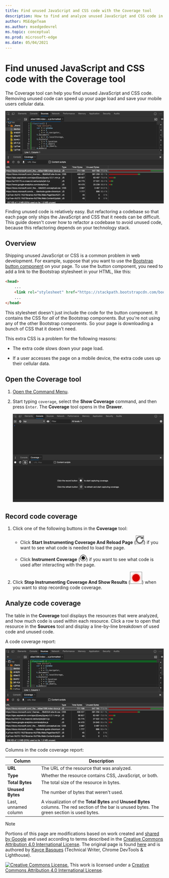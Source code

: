 ```yaml
---
title: Find unused JavaScript and CSS code with the Coverage tool
description: How to find and analyze unused JavaScript and CSS code in Microsoft Edge DevTools.
author: MSEdgeTeam
ms.author: msedgedevrel
ms.topic: conceptual
ms.prod: microsoft-edge
ms.date: 05/04/2021
---
```

<!-- Copyright Kayce Basques

   Licensed under the Apache License, Version 2.0 (the "License");
   you may not use this file except in compliance with the License.
   You may obtain a copy of the License at

       https://www.apache.org/licenses/LICENSE-2.0

   Unless required by applicable law or agreed to in writing, software
   distributed under the License is distributed on an "AS IS" BASIS,
   WITHOUT WARRANTIES OR CONDITIONS OF ANY KIND, either express or implied.
   See the License for the specific language governing permissions and
   limitations under the License.  -->
# Find unused JavaScript and CSS code with the Coverage tool

The Coverage tool can help you find unused JavaScript and CSS code.  Removing unused code can speed up your page load and save your mobile users cellular data.

![Analyzing code coverage.](../media/coverage-sources-resource-drawer-coverage.msft.png)

Finding unused code is relatively easy.  But refactoring a codebase so that each page only ships the JavaScript and CSS that it needs can be difficult.  This guide doesn't cover how to refactor a codebase to avoid unused code, because this refactoring depends on your technology stack.


<!-- ====================================================================== -->
## Overview

Shipping unused JavaScript or CSS is a common problem in web development.  For example, suppose that you want to use the [Bootstrap button component](https://getbootstrap.com/docs/4.3/components/buttons) on your page.  To use the button component, you need to add a link to the Bootstrap stylesheet in your HTML, like this:

```html
<head>
    ...
    <link rel="stylesheet" href="https://stackpath.bootstrapcdn.com/bootstrap/4.3.1/css/bootstrap.min.css" integrity="sha384-ggOyR0iXCbMQv3Xipma34MD+dH/1fQ784/j6cY/iJTQUOhcWr7x9JvoRxT2MZw1T" crossorigin="anonymous">
    ...
</head>
```

This stylesheet doesn't just include the code for the button component.  It contains the CSS for _all_ of the Bootstrap components.  But you're not using any of the other Bootstrap components.  So your page is downloading a bunch of CSS that it doesn't need.

This extra CSS is a problem for the following reasons:

*  The extra code slows down your page load.  <!-- See [Render-Blocking CSS](/web/fundamentals/performance/critical-rendering-path/render-blocking-css). -->

*  If a user accesses the page on a mobile device, the extra code uses up their cellular data.


<!-- ====================================================================== -->
## Open the Coverage tool

1. [Open the Command Menu](../command-menu/index.md).

1. Start typing `coverage`, select the **Show Coverage** command, and then press `Enter`.  The **Coverage** tool opens in the **Drawer**.

   ![The Coverage tool.](../media/coverage-console-drawer-coverage-empty.msft.png)


<!-- ====================================================================== -->
## Record code coverage

1. Click one of the following buttons in the **Coverage** tool:

   *  Click **Start Instrumenting Coverage And Reload Page** (![Start Instrumenting Coverage And Reload Page.](../media/reload-icon.msft.png))<!--todo: check UI string--> if you want to see what code is needed to load the page.

   *  Click **Instrument Coverage** (![Instrument Coverage](../media/record-icon.msft.png)) if you want to see what code is used after interacting with the page.

1. Click **Stop Instrumenting Coverage And Show Results** (![Stop Instrumenting Coverage And Show Results](../media/stop-icon.msft.png))<!--todo: check UI string--> when you want to stop recording code coverage.


<!-- ====================================================================== -->
## Analyze code coverage

The table in the **Coverage** tool displays the resources that were analyzed, and how much code is used within each resource.  Click a row to open that resource in the **Sources** tool and display a line-by-line breakdown of used code and unused code.

A code coverage report:

![A code coverage report.](../media/coverage-sources-resource-drawer-coverage-selected.msft.png)

Columns in the code coverage report:

| Column | Description |
| --- | --- |
| **URL** | The URL of the resource that was analyzed. |
| **Type** | Whether the resource contains CSS, JavaScript, or both. |
| **Total Bytes** | The total size of the resource in bytes. |
| **Unused Bytes** | The number of bytes that weren't used. |
| Last, unnamed column | A visualization of the **Total Bytes** and **Unused Bytes** columns.  The red section of the bar is unused bytes.  The green section is used bytes. |


<!-- ====================================================================== -->
> [!NOTE]
> Portions of this page are modifications based on work created and [shared by Google](https://developers.google.com/terms/site-policies) and used according to terms described in the [Creative Commons Attribution 4.0 International License](https://creativecommons.org/licenses/by/4.0).
> The original page is found [here](https://developer.chrome.com/docs/devtools/coverage/) and is authored by [Kayce Basques](https://developers.google.com/web/resources/contributors#kayce-basques) (Technical Writer, Chrome DevTools \& Lighthouse).

[![Creative Commons License.](https://licensebuttons.net/l/by/4.0/88x31.png)](https://creativecommons.org/licenses/by/4.0)
This work is licensed under a [Creative Commons Attribution 4.0 International License](https://creativecommons.org/licenses/by/4.0).
